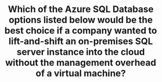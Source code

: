 ---
title: "Which of the Azure SQL Database options listed below would be the best choice if a company wanted to lift-and-shift an on-premises SQL server instance into the cloud without the management overhead of a virtual machine?"
type: "question"
layout: "single"
answers:
    - id: answer1
      title: "Single Database"
      explain: "A Single Database is not the best choice for lift-and-shift scenarios as it is designed for single, isolated databases."

    - id: answer2
      title: "Managed Instance"
      correct: true

    - id: answer3
      title: "Elastic Pool"
      explain: "Elastic Pool is designed for managing multiple databases with varying and unpredictable usage patterns, not for lift-and-shift scenarios."

    - id: answer4
      title: "PostgreSQL"
      explain: "PostgreSQL is a different database management system and not suitable for lift-and-shift of SQL Server instances."
---